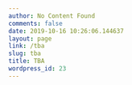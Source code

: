 ```yaml
---
author: No Content Found
comments: false
date: 2019-10-16 10:26:06.144637
layout: page
link: /tba
slug: tba
title: TBA
wordpress_id: 23
---
```



